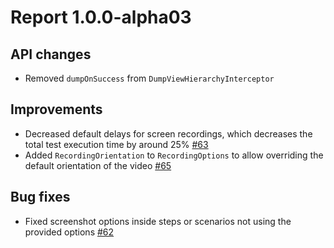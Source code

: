 # Report 1.0.0-alpha03

## API changes

- Removed `dumpOnSuccess` from `DumpViewHierarchyInterceptor`

## Improvements

- Decreased default delays for screen recordings, which decreases the total test execution time by around 25% [#63](https://github.com/rubensousa/Carioca/pull/63)
- Added `RecordingOrientation` to `RecordingOptions` to allow overriding the default orientation of the video [#65](https://github.com/rubensousa/Carioca/pull/65)

## Bug fixes

- Fixed screenshot options inside steps or scenarios not using the provided options [#62](https://github.com/rubensousa/Carioca/pull/62)